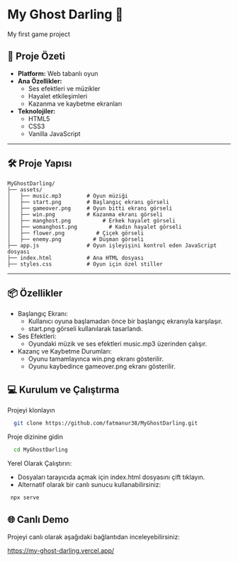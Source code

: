 # My Ghost Darling 👻

My first game project

## 🚀 Proje Özeti

- **Platform:** Web tabanlı oyun
- **Ana Özellikler:**
  - Ses efektleri ve müzikler
  - Hayalet etkileşimleri
  - Kazanma ve kaybetme ekranları
- **Teknolojiler:**
  - HTML5
  - CSS3
  - Vanilla JavaScript

---

## 🛠️ Proje Yapısı

```plaintext
MyGhostDarling/
├── assets/
│   ├── music.mp3        # Oyun müziği
│   ├── start.png        # Başlangıç ekranı görseli
│   ├── gameover.png     # Oyun bitti ekranı görseli
│   ├── win.png          # Kazanma ekranı görseli
│   ├── manghost.png          # Erkek hayalet görseli
│   ├── womanghost.png          # Kadın hayalet görseli
│   ├── flower.png          # Çiçek görseli
│   ├── enemy.png          # Düşman görseli
├── app.js               # Oyun işleyişini kontrol eden JavaScript dosyası
├── index.html           # Ana HTML dosyası
├── styles.css           # Oyun için özel stiller

```

---

## 📦 Özellikler
- Başlangıç Ekranı:
    - Kullanıcı oyuna başlamadan önce bir başlangıç ekranıyla karşılaşır.
    - start.png görseli kullanılarak tasarlandı.
- Ses Efektleri:
    - Oyundaki müzik ve ses efektleri music.mp3 üzerinden çalışır.
- Kazanç ve Kaybetme Durumları:
    - Oyunu tamamlayınca win.png ekranı gösterilir.
    - Oyunu kaybedince gameover.png ekranı gösterilir.


## 💻 Kurulum ve Çalıştırma    
Projeyi klonlayın

```bash
  git clone https://github.com/fatmanur38/MyGhostDarling.git
```

Proje dizinine gidin

```bash
  cd MyGhostDarling
```
Yerel Olarak Çalıştırın:

 - Dosyaları tarayıcıda açmak için index.html dosyasını çift tıklayın.
 - Alternatif olarak bir canlı sunucu kullanabilirsiniz:
 ```bash
  npx serve
```
## 🌐 Canlı Demo

Projeyi canlı olarak aşağıdaki bağlantıdan inceleyebilirsiniz:

https://my-ghost-darling.vercel.app/

